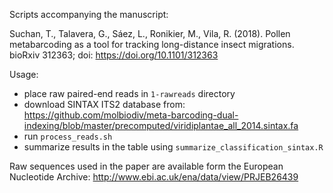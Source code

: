 Scripts accompanying the manuscript:

Suchan, T., Talavera, G., Sáez, L., Ronikier, M., Vila, R. (2018). Pollen metabarcoding as a tool for tracking long-distance insect migrations. bioRxiv 312363; doi: https://doi.org/10.1101/312363

Usage:
- place raw paired-end reads in `1-rawreads` directory
- download SINTAX ITS2 database from: https://github.com/molbiodiv/meta-barcoding-dual-indexing/blob/master/precomputed/viridiplantae_all_2014.sintax.fa
- run `process_reads.sh`
- summarize results in the table using `summarize_classification_sintax.R`

Raw sequences used in the paper are available form the European Nucleotide Archive: http://www.ebi.ac.uk/ena/data/view/PRJEB26439
